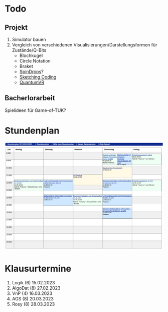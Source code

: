 # Todo
## Projekt
1. Simulator bauen
2. Vergleich von verschiedenen Visualisierungen/Darstellungsformen für Zustände/Q-Bits
    * Blochkugel
    * Circle Notation
    * Braket
    * [SpinDrops](https://spindrops.org/)?
    * [Sketching Coding](https://hackaday.com/2022/12/03/better-coding-through-sketching/)
    * [QuantumVR](https://www.quantentechnologien.de/forschung/foerderung/quantum-aktiv/quantumvr.html)

## Bacherlorarbeit
Spielideen für Game-of-TUK?

# Stundenplan
![Stundenplan](stundenplan.png)

# Klausurtermine
1. Logik   (6) 15.02.2023
2. AlgoDat (8) 27.02.2023
3. VnP     (4) 16.03.2023
4. AGS     (8) 20.03.2023
5. Rosy    (8) 28.03.2023
